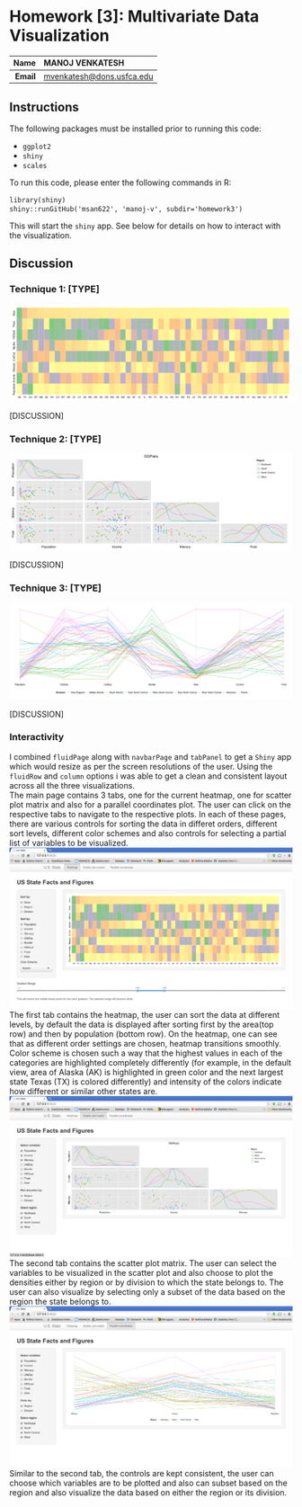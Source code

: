 Homework [3]:  Multivariate Data Visualization
==============================

| **Name**  | MANOJ VENKATESH  |
|----------:|:-------------|
| **Email** | mvenkatesh@dons.usfca.edu |

## Instructions ##

The following packages must be installed prior to running this code:

- `ggplot2`
- `shiny`
- `scales`

To run this code, please enter the following commands in R:

```
library(shiny)
shiny::runGitHub('msan622', 'manoj-v', subdir='homework3')
```
This will start the `shiny` app. See below for details on how to interact with the visualization.


## Discussion ##

### Technique 1: [TYPE] ###

![heatmap](heatmap.png)

[DISCUSSION]

### Technique 2: [TYPE] ###

![scatterplot](smplot.png)

[DISCUSSION]

### Technique 3: [TYPE] ###

![parallelcoordinates](pcplot.png)

[DISCUSSION]

### Interactivity ###

I combined `fluidPage` along with `navbarPage` and `tabPanel` to get a `Shiny` app which would resize as per the screen resolutions of the user. Using the `fluidRow` and `column` options i was able to get a clean and consistent layout across all the three visualizations.  
The main page contains 3 tabs, one for the current heatmap, one for scatter plot matrix and also for a parallel coordinates plot. The user can click on the respective tabs to navigate to the respective plots. In each of these pages, there are various controls for sorting the data in differet orders, different sort levels, different color schemes and also controls for selecting a partial list of variables to be visualized.
![tab1](tab1.png)
  The first tab contains the heatmap, the user can sort the data at different levels, by default the data is displayed after sorting first by the area(top row) and then by population (bottom row). On the heatmap, one can see that as different order settings are chosen, heatmap transitions smoothly. Color scheme is chosen such a way that the highest values in each of the categories are highlighted completely differently (for example, in the default view, area of Alaska (AK) is highlighted in green color and the next largest state Texas (TX) is colored differently) and intensity of the colors indicate how different or similar other states are. 
![tab2](tab2.png)
  The second tab contains the scatter plot matrix. The user can select the variables to be visualized in the scatter plot and also choose to plot the densities either by region or by division to which the state belongs to. The user can also visualize by selecting only a subset of the data based on the region the state belongs to.
![tab3](tab3.png)
  Similar to the second tab, the controls are kept consistent, the user can choose which variables are to be plotted and also can subset based on the region and also visualize the data based on either the region or its division. 